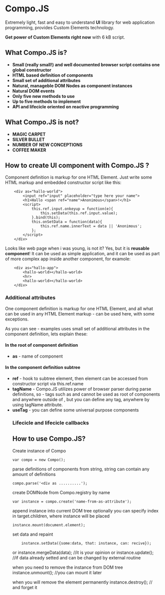 # Compo.JS
Extremely light, fast and easy to understand **UI** library 
for web application programming, provides Custom Elements technology.

**Get power of Custom Elements right now** with 6 kB script.

## What Compo.JS is?
* **Small (really small!) and well documented browser script 
contains one global constructor**
* **HTML based definition of components**
* **Small set of additional attributes**
* **Natural, manageble DOM Nodes as component instances**
* **Natural DOM events**
* **Only five new methods to use**
* **Up to five methods to implement**
* **API and lifecicle oriented on reactive programming**

## What Compo.JS is not?
* **MAGIC CARPET**
* **SILVER BULLET**
* **NUMBER OF NEW CONCEPTIONS**
* **COFFEE MAKER**

## How to create UI component with Compo.JS ?
Component definition is markup for one HTML Element.
Just write some HTML markup and embedded constructor script like this:

		<div as="hallo-world">
			<input ref="input" placeholder="type here your name">
			<h1>Hallo <span ref="name">Anonimous</span>!</h1>
			<script>
				this.ref.input.onkeyup = function(e){
					this.setData(this.ref.input.value);
				}.bind(this);
				this.onSetData = function(data){
					this.ref.name.innerText = data || 'Anonimous';
				};
			</script>
		</div>

Looks like web page when i was young, is not it? 
Yes, but it is **reusable component**!
It can be used as simple application,
and it can be used as part of more complex app inside another component, 
for examole:

		<div as="hallo-app">
			<hallo-world></hallo-world>
			<hr>
			<hallo-world></hallo-world>
		</div>

### Additional attributes
One component definition is markup for one HTML Element, 
and all what can be used in any HTML Element markup - can be used here, 
with some exceptions.

As you can see - examples uses small set of additional attributes 
in the component definition, lets explain these:

#### In the root of component definition
* **as** - name of component 

#### In the component definition subtree
* **ref** - hook to subtree element, then element can be 
accessed from constructor script via this.ref.name
* **tagName** - Compo.JS utilizes power of browser parser during parse 
definitions, so - tags such as <TR> and <TD> cannot be used as root of 
components and anywhere outside of <TABLE>, but you can define any tag,
anywhere by using tagName attribute.
* **useTag** - you can define some universal purpose components

### Lifecicle and lifecicle callbacks

## How to use Compo.JS?
Create instance of Compo

	var compo = new Compo();

parse definitions of components from string,
string can contain any amount of definitions

	compo.parse('<div as ..........'); 

create DOMNode from Compo.registry  by name

	var instance = compo.create('name-from-as-attribute'); 

append instance into current DOM tree
optionally you can specify index in target.children, where
instance will be placed

	instance.mount(document.element); 
		
set data and repaint

		instance.setData({some:data, that: instance, can: recive});
or
		instance.mergeData(data); //it is your opinion
or
		instance.update(); //if data already setted and can be changed by external routine

when you need to remove the instance from DOM tree
		instance.unmount(); //you can mount it later
		
when you will remove the element permanently
		instance.destroy(); // and forget it


   
